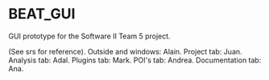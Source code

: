 # BEAT_GUI
GUI prototype for the Software II Team 5 project.

(See srs for reference).
Outside and windows: Alain.
Project tab: Juan.
Analysis tab: Adal.
Plugins tab: Mark.
POI's tab: Andrea.
Documentation tab: Ana.
